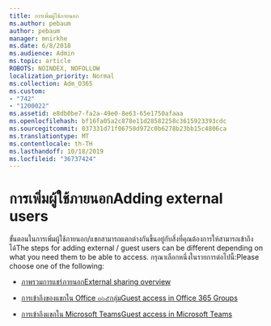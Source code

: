 ```yaml
---
title: การเพิ่มผู้ใช้ภายนอก
ms.author: pebaum
author: pebaum
manager: mnirkhe
ms.date: 6/8/2018
ms.audience: Admin
ms.topic: article
ROBOTS: NOINDEX, NOFOLLOW
localization_priority: Normal
ms.collection: Adm_O365
ms.custom:
- "742"
- "1200022"
ms.assetid: e8db0be7-fa2a-49e0-8e63-65e1750afaaa
ms.openlocfilehash: bf16fa05a2c878e11d28582258c3615923393cdc
ms.sourcegitcommit: 037331d71f06750d972c0b6278b23bb15c4806ca
ms.translationtype: MT
ms.contentlocale: th-TH
ms.lasthandoff: 10/18/2019
ms.locfileid: "36737424"
---
```

# <a name="adding-external-users"></a><span data-ttu-id="93354-102">การเพิ่มผู้ใช้ภายนอก</span><span class="sxs-lookup"><span data-stu-id="93354-102">Adding external users</span></span>

<span data-ttu-id="93354-103">ขั้นตอนในการเพิ่มผู้ใช้ภายนอก/แขกสามารถแตกต่างกันขึ้นอยู่กับสิ่งที่คุณต้องการให้สามารถเข้าถึงได้</span><span class="sxs-lookup"><span data-stu-id="93354-103">The steps for adding external / guest users can be different depending on what you need them to be able to access.</span></span> <span data-ttu-id="93354-104">กรุณาเลือกหนึ่งในรายการต่อไปนี้:</span><span class="sxs-lookup"><span data-stu-id="93354-104">Please choose one of the following:</span></span>
  
- [<span data-ttu-id="93354-105">ภาพรวมการแชร์ภายนอก</span><span class="sxs-lookup"><span data-stu-id="93354-105">External sharing overview</span></span>](https://docs.microsoft.com/sharepoint/external-sharing-overview)

- [<span data-ttu-id="93354-106">การเข้าถึงของแขกใน Office ๓๖๕กลุ่ม</span><span class="sxs-lookup"><span data-stu-id="93354-106">Guest access in Office 365 Groups</span></span>](https://support.office.com/en-gb/article/guest-access-in-office-365-groups-bfc7a840-868f-4fd6-a390-f347bf51aff6)

- [<span data-ttu-id="93354-107">การเข้าถึงแขกใน Microsoft Teams</span><span class="sxs-lookup"><span data-stu-id="93354-107">Guest access in Microsoft Teams</span></span>](https://docs.microsoft.com/microsoftteams/guest-access-checklist)
